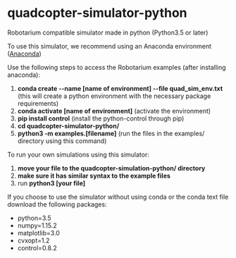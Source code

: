 # quadcopter-simulator-python
Robotarium compatible simulator made in python (Python3.5 or later)

To use this simulator, we recommend using an Anaconda environment ([Anaconda](https://www.anaconda.com/distribution/))

Use the following steps to access the Robotarium examples (after installing anaconda):
1.  **conda create --name [name of environment] --file quad_sim_env.txt** (this will create a python environment with the
necessary package requirements)
1. **conda activate [name of environment]** (activate the environment)
1. **pip install control** (install the python-control through pip)
1. **cd quadcopter-simulator-python/**
1. **python3 -m examples.[filename]** (run the files in the examples/ directory using this command)

To run your own simulations using this simulator:
1. **move your file to the quadcopter-simulation-python/ directory**
1. **make sure it has similar syntax to the example files**
1. run **python3 [your file]**

If you choose to use the simulator without using conda or the conda text file download the following packages:
* python=3.5
* numpy=1.15.2
* matplotlib=3.0
* cvxopt=1.2
* control=0.8.2


